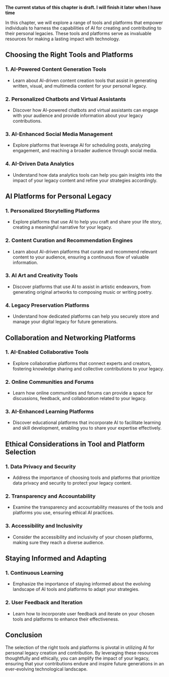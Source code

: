 **The current status of this chapter is draft. I will finish it later when I have time**

In this chapter, we will explore a range of tools and platforms that empower individuals to harness the capabilities of AI for creating and contributing to their personal legacies. These tools and platforms serve as invaluable resources for making a lasting impact with technology.

Choosing the Right Tools and Platforms
--------------------------------------

### **1. AI-Powered Content Generation Tools**

* Learn about AI-driven content creation tools that assist in generating written, visual, and multimedia content for your personal legacy.

### **2. Personalized Chatbots and Virtual Assistants**

* Discover how AI-powered chatbots and virtual assistants can engage with your audience and provide information about your legacy contributions.

### **3. AI-Enhanced Social Media Management**

* Explore platforms that leverage AI for scheduling posts, analyzing engagement, and reaching a broader audience through social media.

### **4. AI-Driven Data Analytics**

* Understand how data analytics tools can help you gain insights into the impact of your legacy content and refine your strategies accordingly.

AI Platforms for Personal Legacy
--------------------------------

### **1. Personalized Storytelling Platforms**

* Explore platforms that use AI to help you craft and share your life story, creating a meaningful narrative for your legacy.

### **2. Content Curation and Recommendation Engines**

* Learn about AI-driven platforms that curate and recommend relevant content to your audience, ensuring a continuous flow of valuable information.

### **3. AI Art and Creativity Tools**

* Discover platforms that use AI to assist in artistic endeavors, from generating original artworks to composing music or writing poetry.

### **4. Legacy Preservation Platforms**

* Understand how dedicated platforms can help you securely store and manage your digital legacy for future generations.

Collaboration and Networking Platforms
--------------------------------------

### **1. AI-Enabled Collaborative Tools**

* Explore collaborative platforms that connect experts and creators, fostering knowledge sharing and collective contributions to your legacy.

### **2. Online Communities and Forums**

* Learn how online communities and forums can provide a space for discussions, feedback, and collaboration related to your legacy.

### **3. AI-Enhanced Learning Platforms**

* Discover educational platforms that incorporate AI to facilitate learning and skill development, enabling you to share your expertise effectively.

Ethical Considerations in Tool and Platform Selection
-----------------------------------------------------

### **1. Data Privacy and Security**

* Address the importance of choosing tools and platforms that prioritize data privacy and security to protect your legacy content.

### **2. Transparency and Accountability**

* Examine the transparency and accountability measures of the tools and platforms you use, ensuring ethical AI practices.

### **3. Accessibility and Inclusivity**

* Consider the accessibility and inclusivity of your chosen platforms, making sure they reach a diverse audience.

Staying Informed and Adapting
-----------------------------

### **1. Continuous Learning**

* Emphasize the importance of staying informed about the evolving landscape of AI tools and platforms to adapt your strategies.

### **2. User Feedback and Iteration**

* Learn how to incorporate user feedback and iterate on your chosen tools and platforms to enhance their effectiveness.

Conclusion
----------

The selection of the right tools and platforms is pivotal in utilizing AI for personal legacy creation and contribution. By leveraging these resources thoughtfully and ethically, you can amplify the impact of your legacy, ensuring that your contributions endure and inspire future generations in an ever-evolving technological landscape.
